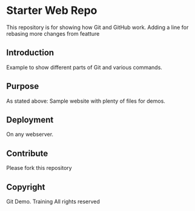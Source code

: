 # Starter Web Repo
This repository is for showing how Git and GitHub work.
Adding a line for rebasing
more changes from featture

## Introduction
Example to show different parts of Git and various commands.

## Purpose
As stated above:
Sample website with plenty of files for demos.

## Deployment
On any webserver.

## Contribute

Please fork this repository

## Copyright

Git Demo. Training All rights reserved